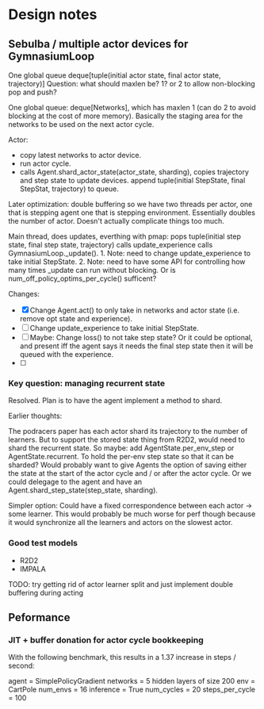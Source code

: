 # Design notes

## Sebulba / multiple actor devices for GymnasiumLoop

One global queue
 deque[tuple(initial actor state, final actor state, trajectory)]
Question: what should maxlen be? 1? or 2 to allow non-blocking pop and push?


One global queue: deque[Networks], which has maxlen 1 (can do 2 to avoid blocking at the cost of more memory). Basically the staging area for the networks to be used on the next actor cycle.

Actor:
* copy latest networks to actor device.
* run actor cycle.
* calls Agent.shard_actor_state(actor_state, sharding), copies trajectory and step state to update devices. append tuple(initial StepState, final StepStat, trajectory) to queue.

Later optimization: double buffering so we have two threads per actor, one that is stepping agent one that is stepping environment. Essentially doubles the number of actor. Doesn't actually complicate things too much.

Main thread, does updates, everthing with pmap:
pops tuple(initial step state, final step state, trajectory)
calls update_experience
calls GymnasiumLoop._update().
    1. Note: need to change update_experience to take initial StepState.
    2. Note: need to have some API for controlling how many times _update can run without blocking.
       Or is num_off_policy_optims_per_cycle() sufficent?

Changes:
- [x] Change Agent.act() to only take in networks and actor state (i.e. remove opt state and experience).
- [ ] Change update_experience to take initial StepState.
- [ ] Maybe: Change loss() to not take step state? Or it could be optional, and present iff the agent says it needs the final step state then it will be queued with the experience.
- [ ]

### Key question: managing recurrent state

Resolved. Plan is to have the agent implement a method to shard.

Earlier thoughts:

The podracers paper has each actor shard its trajectory to the number of learners.
But to support the stored state thing from R2D2, would need to shard the recurrent state.
So maybe: add AgentState.per_env_step or AgentState.recurrent. To hold the per-env step state
      so that it can be sharded?
Would probably want to give Agents the option of saving either the state at the start of the actor cycle and / or after the actor cycle.
Or we could delegage to the agent and have an Agent.shard_step_state(step_state, sharding).

Simpler option:
Could have a fixed correspondence between each actor -> some learner. This would probably be much
worse for perf though because it would synchronize all the learners and actors on the slowest actor.

### Good test models

- R2D2
- IMPALA

 TODO:
 try getting rid of actor learner split and just implement double buffering during acting

## Peformance

### JIT + buffer donation for actor cycle bookkeeping


With the following benchmark, this results in a 1.37 increase in
steps / second:

agent = SimplePolicyGradient
networks = 5 hidden layers of size 200
env = CartPole
num_envs = 16
inference = True
num_cycles = 20
steps_per_cycle = 100
